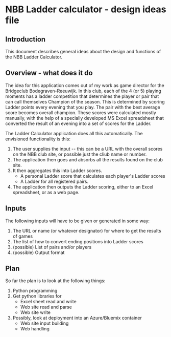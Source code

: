 # NBB Ladder calculator - design ideas file

## Introduction

This document describes general ideas about the design and functions of the NBB Ladder Calculator.

## Overview - what does it do

The idea for this application comes out of my work as game director for the Bridgeclub Bodegraven-Reeuwijk. In this club, each of the 4 (or 5) playing moments has a ladder competition that determines the player or pair that can call themselves Champion of the season. 
This is determined by scoring Ladder points every evening that you play. The pair with the best average score becomes overall champion.
These scores were calculated mostly manually, with the help of a specially developed MS Excel spreadsheet that converted the result of an evening into a set of scores for the Ladder. 

The Ladder Calculator application does all this automatically. The envisioned functionality is this:

 1. The user supplies the input -- this can be a URL with the overall scores on the NBB club site, or possible just the cliub name or number.
 2. The application then goes and absorbs all the results found on the club site.
 3. It then aggregates this into Ladder scores.
    - A personal Ladder score that calculates each player's Ladder scores
    - A Ladder for all registered pairs.
 4. The application then outputs the Ladder scoring, either to an Excel spreadsheet, or as a web page.

## Inputs

The following inputs will have to be given or generated in some way:

 1. The URL or name (or whatever designator) for where to get the results of games
 2. The list of how to convert ending positions into Ladder scores
 3. (possible) List of pairs and/or players
 4. (possible) Output format

## Plan

So far the plan is to look at the following things:

 1. Python programming
 2. Get python libraries for
    - Excel sheet read and write
    - Web site read and parse
    - Web site write
 3. Possibly, look at deployment into an Azure/Bluemix container
    - Web site input building
    - Web handling
   